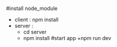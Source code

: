 #install node_module
 - client : npm install
 - server : 
    + cd server
    + npm install 
#start app
    +npm run dev